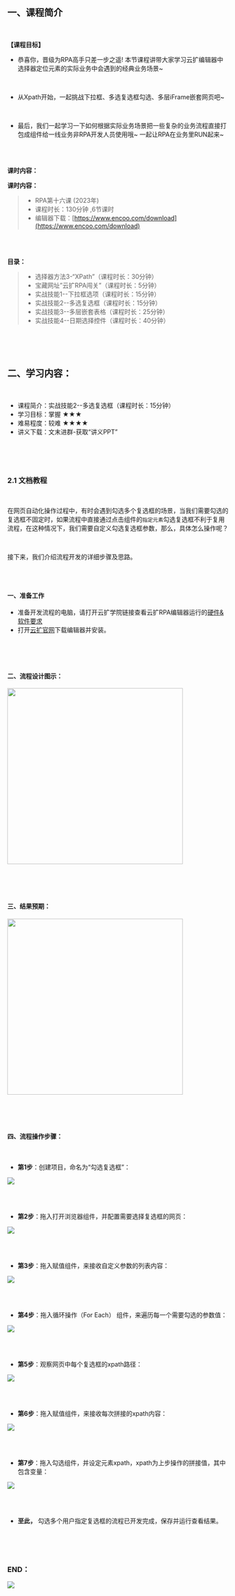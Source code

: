 

<br><br>

## 一、课程简介

<br>

**【课程目标】**

* 恭喜你，晋级为RPA高手只差一步之遥! 本节课程讲带大家学习云扩编辑器中选择器定位元素的实际业务中会遇到的经典业务场景~ 

<br>

* 从Xpath开始，一起挑战下拉框、多选复选框勾选、多层iFrame嵌套网页吧~

<br>

* 最后，我们一起学习一下如何根据实际业务场景把一些复杂的业务流程直接打包成组件给一线业务非RPA开发人员使用哦~ 一起让RPA在业务里RUN起来~ 




<br><br>

**课时内容：**

**课时内容：**

> * RPA第十六课 (2023年)
> * 课程时长：130分钟 ,6节课时
> * 编辑器下载：[https://www.encoo.com/download](https://www.encoo.com/download)

<br><br>


**目录：**

> * 选择器方法3-“XPath”（课程时长：30分钟）
> * 宝藏网址”云扩RPA闯关”（课程时长：5分钟）
> * 实战技能1--下拉框选项（课程时长：15分钟）
> * 实战技能2--多选复选框（课程时长：15分钟）
> * 实战技能3--多层嵌套表格（课程时长：25分钟）
> * 实战技能4--日期选择控件（课程时长：40分钟）


<br><br><br>


##  二、学习内容：

<br>

* 课程简介：实战技能2--多选复选框（课程时长：15分钟）
* 学习目标：掌握 ★★★
* 难易程度：较难 ★★★★
* 讲义下载：文末进群-获取“讲义PPT”

<br><br><br>


### 2.1 文档教程 

<br>

在网页自动化操作过程中，有时会遇到勾选多个复选框的场景，当我们需要勾选的复选框不固定时，如果流程中直接通过点击组件的`指定元素`勾选复选框不利于复用流程，在这种情况下，我们需要自定义勾选复选框参数，那么，具体怎么操作呢？

<br>

接下来，我们介绍流程开发的详细步骤及思路。

<br><br>

#### 一、准备工作

* 准备开发流程的电脑，请打开云扩学院链接查看云扩RPA编辑器运行的[硬件&软件要求](https://academy.encoo.com/wiki/Studio/quickStart/HarewareAndSoftwareRequirements.md?%EF%BC%89%E3%80%82)
* 打开[云扩官网](https://www.encoo.com/)下载编辑器并安装。

<br><br><br>

#### 二、流程设计图示：

<img width = '400'  src ="https://doria-encooacademyimages.oss-cn-shanghai.aliyuncs.com/2023/02/02/16753307841565.jpg"/>

<br><br><br>

#### 三、结果预期：

<img width = '400'  src ="https://doria-encooacademyimages.oss-cn-shanghai.aliyuncs.com/2023/02/02/16753308202751.jpg"/>

<br><br><br>

#### 四、流程操作步骤：

<br>

* **第1步**：创建项目，命名为“勾选复选框”：

![](https://doria-encooacademyimages.oss-cn-shanghai.aliyuncs.com/2023/02/02/16753308622554.jpg)


<br><br>

* **第2步**：拖入打开浏览器组件，并配置需要选择复选框的网页：

![](https://doria-encooacademyimages.oss-cn-shanghai.aliyuncs.com/2023/02/02/16753308769994.jpg)

<br><br>

* **第3步**：拖入赋值组件，来接收自定义参数的列表内容：

![](https://doria-encooacademyimages.oss-cn-shanghai.aliyuncs.com/2023/02/02/16753308926590.jpg)

<br><br>


* **第4步**：拖入循环操作（For Each） 组件，来遍历每一个需要勾选的参数值：

![](https://doria-encooacademyimages.oss-cn-shanghai.aliyuncs.com/2023/02/02/16753309076399.jpg)


<br><br>

* **第5步**：观察网页中每个复选框的xpath路径：

![](https://doria-encooacademyimages.oss-cn-shanghai.aliyuncs.com/2023/02/02/16753309386162.jpg)


<br><br>

* **第6步**：拖入赋值组件，来接收每次拼接的xpath内容：

![](https://doria-encooacademyimages.oss-cn-shanghai.aliyuncs.com/2023/02/02/16753309561244.jpg)


<br><br>

* **第7步**：拖入勾选组件，并设定元素xpath，xpath为上步操作的拼接值，其中包含变量：

![](https://doria-encooacademyimages.oss-cn-shanghai.aliyuncs.com/2023/02/02/16753309953524.jpg)

<br><br>


* **至此，** 勾选多个用户指定复选框的流程已开发完成，保存并运行查看结果。

<br><br><br>

### END：

![](https://doria-encooacademyimages.oss-cn-shanghai.aliyuncs.com/2022/12/29/16723050031273.jpg)